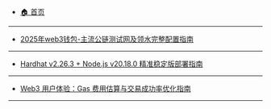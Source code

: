- [🏠 首页](/)
---
- [2025年web3钱包-主流公链测试网及领水完整配置指南](https://github.com/rainweb3/rainweb3.github.io/blob/main/web3_doc/2025%E5%B9%B4web3%E9%92%B1%E5%8C%85-%E4%B8%BB%E6%B5%81%E5%85%AC%E9%93%BE%E6%B5%8B%E8%AF%95%E7%BD%91%E5%8F%8A%E9%A2%86%E6%B0%B4%E5%AE%8C%E6%95%B4%E9%85%8D%E7%BD%AE%E6%8C%87%E5%8D%97.md)
---
- [Hardhat v2.26.3 + Node.js v20.18.0 精准稳定版部署指南](https://github.com/rainweb3/rainweb3.github.io/blob/main/web3_doc/Hardhat%20v2.26.3%20%2B%20Node.js%20v20.18.0%E7%B2%BE%E5%87%86%E7%A8%B3%E5%AE%9A%E7%89%88%E9%83%A8%E7%BD%B2%E6%8C%87%E5%8D%97.md)
---
- [Web3 用户体验：Gas 费用估算与交易成功率优化指南](https://github.com/rainweb3/rainweb3.github.io/blob/main/web3_doc/%F0%9F%93%9A%20Web3%20%E7%94%A8%E6%88%B7%E4%BD%93%E9%AA%8C%EF%BC%9AGas%20%E8%B4%B9%E7%94%A8%E4%BC%B0%E7%AE%97%E4%B8%8E%E4%BA%A4%E6%98%93%E6%88%90%E5%8A%9F%E7%8E%87%E4%BC%98%E5%8C%96%E6%8C%87%E5%8D%97.md)
---
